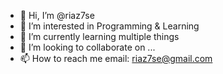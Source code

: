 - 👋 Hi, I’m @riaz7se
- 👀 I’m interested in Programming & Learning
- 🌱 I’m currently learning multiple things
- 💞️ I’m looking to collaborate on ...
- 📫 How to reach me
  email: riaz7se@gmail.com

<!---
riaz7se/riaz7se is a ✨ special ✨ repository because its `README.md` (this file) appears on your GitHub profile.
You can click the Preview link to take a look at your changes.
--->

